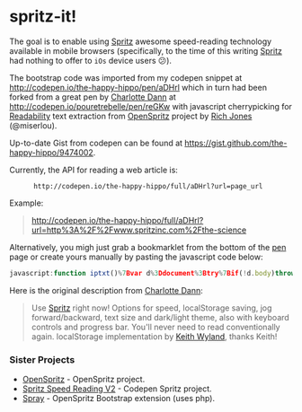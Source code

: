 spritz-it!
==========

The goal is to enable using [Spritz](http://www.spritzinc.com/) awesome speed-reading technology available in mobile browsers (specifically, to the time of this writing [Spritz](http://www.spritzinc.com/) had nothing to offer to `iOs` device users :confused:).

The bootstrap code was imported from my codepen snippet at http://codepen.io/the-happy-hippo/pen/aDHrl which in turn had been forked from a great pen by [Charlotte Dann](http://codepen.io/pouretrebelle) at http://codepen.io/pouretrebelle/pen/reGKw with javascript cherrypicking for [Readability](https://www.readability.com) text extraction from [OpenSpritz](https://github.com/Miserlou/OpenSpritz) project by [Rich Jones](https://github.com/Miserlou) (@miserlou).

Up-to-date Gist from codepen can be found at https://gist.github.com/the-happy-hippo/9474002.

Currently, the API for reading a web article is:
```
      http://codepen.io/the-happy-hippo/full/aDHrl?url=page_url
```

Example:

> http://codepen.io/the-happy-hippo/full/aDHrl?url=http%3A%2F%2Fwww.spritzinc.com%2Fthe-science

Alternatively, you migh just grab a bookmarklet from the bottom of the [pen](http://codepen.io/the-happy-hippo/full/aDHrl) page or create yours manually by pasting the javascript code below:
```javascript
javascript:function iptxt()%7Bvar d%3Ddocument%3Btry%7Bif(!d.body)throw(0)%3Bwindow.location%3D"http%3A%2F%2Fcodepen.io%2Fthe-happy-hippo%2Ffull%2FaDHrl%3Furl%3D"%2BencodeURIComponent(d.location.href)%3B%7Dcatch(e)%7Balert("Please wait until the page has loaded.")%3B%7D%7Diptxt()%3Bvoid(0)
```

Here is the original description from [Charlotte Dann](http://codepen.io/pouretrebelle):
> Use [Spritz](http://www.spritzinc.com/) right now! Options for speed, localStorage saving, jog forward/backward, text size and dark/light theme, also with keyboard controls and progress bar. You'll never need to read conventionally again. 
> localStorage implementation by [Keith Wyland](http://codepen.io/keithwyland/), thanks Keith!

### Sister Projects

* [OpenSpritz](https://github.com/Miserlou/OpenSpritz) - OpenSpritz project.
* [Spritz Speed Reading V2](http://codepen.io/pouretrebelle/pen/reGKw) - Codepen Spritz project.
* [Spray](https://github.com/chaimpeck/spray) - OpenSpritz Bootstrap extension (uses php).


